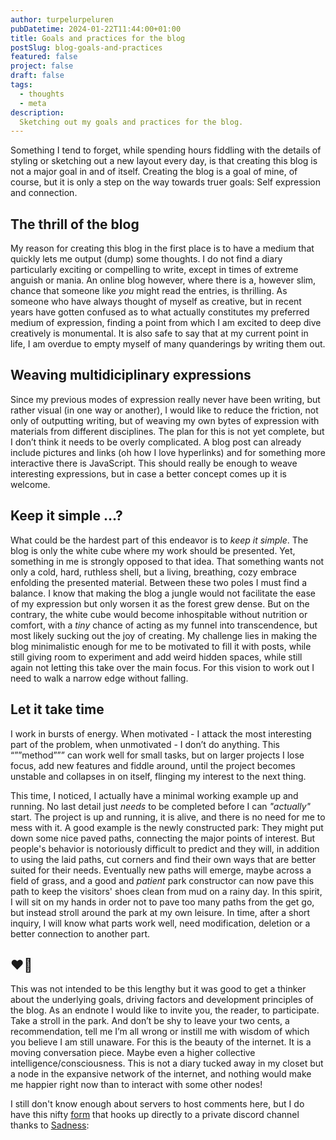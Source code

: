 ```yaml
---
author: turpelurpeluren
pubDatetime: 2024-01-22T11:44:00+01:00
title: Goals and practices for the blog
postSlug: blog-goals-and-practices
featured: false
project: false
draft: false
tags:
  - thoughts
  - meta
description:
  Sketching out my goals and practices for the blog.
---
```


Something I tend to forget, while spending hours fiddling with the details of styling or sketching out a new layout every day, is that creating this blog is not a major goal in and of itself. Creating the blog is a goal of mine, of course, but it is only a step on the way towards truer goals: Self expression and connection.

## The thrill of the blog
My reason for creating this blog in the first place is to have a medium that quickly lets me output (dump) some thoughts. I do not find a diary particularly exciting or compelling to write, except in times of extreme anguish or mania. An online blog however, where there is a, however slim, chance that someone like *you* might read the entries, is thrilling. As someone who have always thought of myself as creative, but in recent years have gotten confused as to what actually constitutes my preferred medium of expression, finding a point from which I am excited to deep dive creatively is monumental. It is also safe to say that at my current point in life, I am overdue to empty myself of many quanderings by writing them out.

## Weaving multidiciplinary expressions
Since my previous modes of expression really never have been writing, but rather visual (in one way or another), I would like to reduce the friction, not only of outputting writing, but of weaving my own bytes of expression with materials from different disciplines. The plan for this is not yet complete, but I don’t think it needs to be overly complicated. A blog post can already include pictures and links (oh how I love hyperlinks) and for something more interactive there is JavaScript. This should really be enough to weave interesting expressions, but in case a better concept comes up it is welcome.

## Keep it simple …?
What could be the hardest part of this endeavor is to *keep it simple*. The blog is only the white cube where my work should be presented. Yet, something in me is strongly opposed to that idea. That something wants not only a cold, hard, ruthless shell, but a living, breathing, cozy embrace enfolding the presented material. Between these two poles I must find a balance. I know that making the blog a jungle would not facilitate the ease of my expression but only worsen it as the forest grew dense. But on the contrary, the white cube would become inhospitable without nutrition or comfort, with a *tiny* chance of acting as my funnel into transcendence, but most likely sucking out the joy of creating. My challenge lies in making the blog minimalistic enough for me to be motivated to fill it with posts, while still giving room to experiment and add weird hidden spaces, while still again not letting this take over the main focus. For this vision to work out I need to walk a narrow edge without falling.

## Let it take time
I work in bursts of energy. When motivated - I attack the most interesting part of the problem, when unmotivated - I don’t do anything. This “””method””” can work well for small tasks, but on larger projects I lose focus, add new features and fiddle around, until the project becomes unstable and collapses in on itself, flinging my interest to the next thing.

This time, I noticed, I actually have a minimal working example up and running. No last detail just *needs* to be completed before I can *"actually"* start. The project is up and running, it is alive, and there is no need for me to mess with it. A good example is the newly constructed park: They might put down some nice paved paths, connecting the major points of interest. But people's behavior is notoriously difficult to predict and they will, in addition to using the laid paths, cut corners and find their own ways that are better suited for their needs. Eventually new paths will emerge, maybe across a field of grass, and a good and *patient* park constructor can now pave this path to keep the visitors' shoes clean from mud on a rainy day. In this spirit, I will sit on my hands in order not to pave too many paths from the get go, but instead stroll around the park at my own leisure. In time, after a short inquiry, I will know what parts work well, need modification, deletion or a better connection to another part.

## ❤️👾
This was not intended to be this lengthy but it was good to get a thinker about the underlying goals, driving factors and development principles of the blog. As an endnote I would like to invite you, the reader, to participate. Take a stroll in the park. And don’t be shy to leave your two cents, a recommendation, tell me I’m all wrong or instill me with wisdom of which you believe I am still unaware. For this is the beauty of the internet. It is a moving conversation piece. Maybe even a higher collective intelligence/consciousness. This is not a diary tucked away in my closet but a node in the expansive network of the internet, and nothing would make me happier right now than to interact with some other nodes!

I still don't know enough about servers to host comments here, but I do have this nifty [form](https://sadgrl.online/learn/articles/create-webform-discord) that hooks up directly to a private discord channel thanks to [Sadness](https://sadgrl.online/):